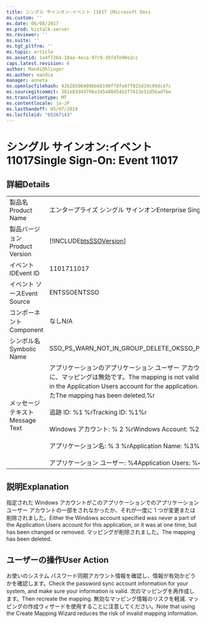 ```yaml
---
title: シングル サインオン:イベント 11017 |Microsoft Docs
ms.custom: ''
ms.date: 06/08/2017
ms.prod: biztalk-server
ms.reviewer: ''
ms.suite: ''
ms.tgt_pltfrm: ''
ms.topic: article
ms.assetid: 1a4f7264-18aa-4eca-97c9-d5fd7e90e2cc
caps.latest.revision: 6
author: MandiOhlinger
ms.author: mandia
manager: anneta
ms.openlocfilehash: 41b28506409bb68190f7dfe07f025d19c99dc47c
ms.sourcegitcommit: 381e83d43796a345488d54b3f7413e11d56ad7be
ms.translationtype: MT
ms.contentlocale: ja-JP
ms.lasthandoff: 05/07/2019
ms.locfileid: "65267143"
---
```

# <a name="single-sign-on-event-11017"></a><span data-ttu-id="39fae-102">シングル サインオン:イベント 11017</span><span class="sxs-lookup"><span data-stu-id="39fae-102">Single Sign-On: Event 11017</span></span>
## <a name="details"></a><span data-ttu-id="39fae-103">詳細</span><span class="sxs-lookup"><span data-stu-id="39fae-103">Details</span></span>  
  
|                 |                                                                                                                                                                                                                                                                                        |
|-----------------|----------------------------------------------------------------------------------------------------------------------------------------------------------------------------------------------------------------------------------------------------------------------------------------|
|  <span data-ttu-id="39fae-104">製品名</span><span class="sxs-lookup"><span data-stu-id="39fae-104">Product Name</span></span>   |                                                                                                                               <span data-ttu-id="39fae-105">エンタープライズ シングル サインオン</span><span class="sxs-lookup"><span data-stu-id="39fae-105">Enterprise Single Sign-On</span></span>                                                                                                                                |
| <span data-ttu-id="39fae-106">製品バージョン</span><span class="sxs-lookup"><span data-stu-id="39fae-106">Product Version</span></span> |                                                                                                               [!INCLUDE[btsSSOVersion](../includes/btsssoversion-md.md)]                                                                                                               |
|    <span data-ttu-id="39fae-107">イベント ID</span><span class="sxs-lookup"><span data-stu-id="39fae-107">Event ID</span></span>     |                                                                                                                                         <span data-ttu-id="39fae-108">11017</span><span class="sxs-lookup"><span data-stu-id="39fae-108">11017</span></span>                                                                                                                                          |
|  <span data-ttu-id="39fae-109">イベント ソース</span><span class="sxs-lookup"><span data-stu-id="39fae-109">Event Source</span></span>   |                                                                                                                                         <span data-ttu-id="39fae-110">ENTSSO</span><span class="sxs-lookup"><span data-stu-id="39fae-110">ENTSSO</span></span>                                                                                                                                         |
|    <span data-ttu-id="39fae-111">コンポーネント</span><span class="sxs-lookup"><span data-stu-id="39fae-111">Component</span></span>    |                                                                                                                                          <span data-ttu-id="39fae-112">なし</span><span class="sxs-lookup"><span data-stu-id="39fae-112">N/A</span></span>                                                                                                                                           |
|  <span data-ttu-id="39fae-113">シンボル名</span><span class="sxs-lookup"><span data-stu-id="39fae-113">Symbolic Name</span></span>  |                                                                                                                           <span data-ttu-id="39fae-114">SSO_PS_WARN_NOT_IN_GROUP_DELETE_OK</span><span class="sxs-lookup"><span data-stu-id="39fae-114">SSO_PS_WARN_NOT_IN_GROUP_DELETE_OK</span></span>                                                                                                                           |
|  <span data-ttu-id="39fae-115">メッセージ テキスト</span><span class="sxs-lookup"><span data-stu-id="39fae-115">Message Text</span></span>   | <span data-ttu-id="39fae-116">アプリケーションのアプリケーション ユーザー アカウントに Windows アカウントがないために、マッピングは無効です。</span><span class="sxs-lookup"><span data-stu-id="39fae-116">The mapping is not valid because the Windows account is not in the Application Users account for the application.</span></span> <span data-ttu-id="39fae-117">マッピングは deleted.%r 削除されました</span><span class="sxs-lookup"><span data-stu-id="39fae-117">The mapping has been deleted.%r</span></span><br /><br /> <span data-ttu-id="39fae-118">追跡 ID: %1 %r</span><span class="sxs-lookup"><span data-stu-id="39fae-118">Tracking ID: %1%r</span></span><br /><br /> <span data-ttu-id="39fae-119">Windows アカウント: % 2 %r</span><span class="sxs-lookup"><span data-stu-id="39fae-119">Windows Account: %2%r</span></span><br /><br /> <span data-ttu-id="39fae-120">アプリケーション名: % 3 %r</span><span class="sxs-lookup"><span data-stu-id="39fae-120">Application Name: %3%r</span></span><br /><br /> <span data-ttu-id="39fae-121">アプリケーション ユーザー: %4</span><span class="sxs-lookup"><span data-stu-id="39fae-121">Application Users: %4</span></span> |
  
## <a name="explanation"></a><span data-ttu-id="39fae-122">説明</span><span class="sxs-lookup"><span data-stu-id="39fae-122">Explanation</span></span>  
 <span data-ttu-id="39fae-123">指定された Windows アカウントがこのアプリケーションでのアプリケーション ユーザー アカウントの一部をされなかったか、それが一度に 1 つが変更または削除されました。</span><span class="sxs-lookup"><span data-stu-id="39fae-123">Either the Windows account specified was never a part of the Application Users account for this application, or it was at one time, but has been changed or removed.</span></span> <span data-ttu-id="39fae-124">マッピングが削除されました。</span><span class="sxs-lookup"><span data-stu-id="39fae-124">The mapping has been deleted.</span></span>  
  
## <a name="user-action"></a><span data-ttu-id="39fae-125">ユーザーの操作</span><span class="sxs-lookup"><span data-stu-id="39fae-125">User Action</span></span>  
 <span data-ttu-id="39fae-126">お使いのシステム パスワード同期アカウント情報を確認し、情報が有効かどうかを確認します。</span><span class="sxs-lookup"><span data-stu-id="39fae-126">Check the password sync account information for your system, and make sure your information is valid.</span></span> <span data-ttu-id="39fae-127">次のマッピングを再作成します。</span><span class="sxs-lookup"><span data-stu-id="39fae-127">Then recreate the mapping.</span></span> <span data-ttu-id="39fae-128">無効なマッピング情報のリスクを軽減. マッピングの作成ウィザードを使用することに注意してください。</span><span class="sxs-lookup"><span data-stu-id="39fae-128">Note that using the Create Mapping Wizard reduces the risk of invalid mapping information.</span></span>